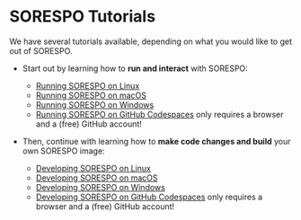 # SORESPO Tutorials

We have several tutorials available, depending on what you would like to get out of SORESPO.
* Start out by learning how to **run and interact** with SORESPO:
  * [Running SORESPO on Linux](run-on-linux.md)
  * [Running SORESPO on macOS](run-on-macos.md)
  * [Running SORESPO on Windows](run-on-windows.md)
  * [Running SORESPO on GitHub Codespaces](run-on-codespaces.md) only requires a browser and a (free) GitHub account!

* Then, continue with learning how to **make code changes and build** your own SORESPO image:
  * [Developing SORESPO on Linux](develop-on-linux.md)
  * [Developing SORESPO on macOS](develop-on-macos.md)
  * [Developing SORESPO on Windows](develop-on-windows.md)
  * [Developing SORESPO on GitHub Codespaces](develop-on-codespaces.md) only requires a browser and a (free) GitHub account!